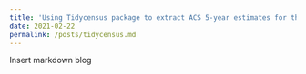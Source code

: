```yaml
---
title: 'Using Tidycensus package to extract ACS 5-year estimates for the whole US'
date: 2021-02-22
permalink: /posts/tidycensus.md
---
```


Insert markdown blog

